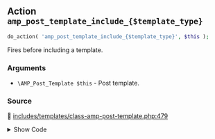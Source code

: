 ## Action `amp_post_template_include_{$template_type}`

```php
do_action( 'amp_post_template_include_{$template_type}', $this );
```

Fires before including a template.

### Arguments

* `\AMP_Post_Template $this` - Post template.

### Source

:link: [includes/templates/class-amp-post-template.php:479](/includes/templates/class-amp-post-template.php#L479)

<details>
<summary>Show Code</summary>

```php
do_action( "amp_post_template_include_{$template_type}", $this );
```

</details>
